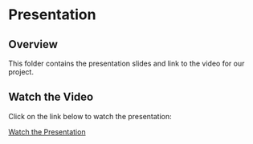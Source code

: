 # Presentation

## Overview

This folder contains the presentation slides and link to the video for our project. 

## Watch the Video

Click on the link below to watch the presentation:

[Watch the Presentation](https://drive.google.com/file/d/1wQn3S0nXHNmjPFVIGUN4vDNzzpYrdkCm/view?usp=sharing)
